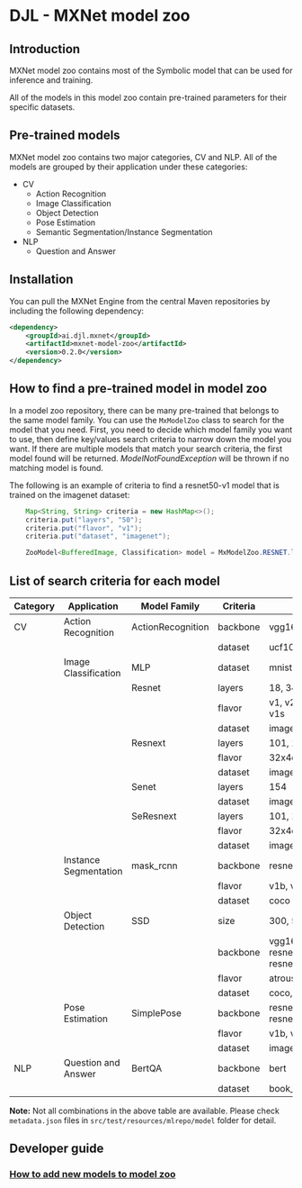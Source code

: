 # DJL - MXNet model zoo

## Introduction

MXNet model zoo contains most of the Symbolic model that can be used for inference and training.

All of the models in this model zoo contain pre-trained parameters for their specific datasets.

## Pre-trained models

MXNet model zoo contains two major categories, CV and NLP. All of the models are grouped by their application under these categories:

* CV
  * Action Recognition
  * Image Classification
  * Object Detection
  * Pose Estimation
  * Semantic Segmentation/Instance Segmentation
* NLP
  * Question and Answer

## Installation
You can pull the MXNet Engine from the central Maven repositories by including the following dependency:

```xml
<dependency>
    <groupId>ai.djl.mxnet</groupId>
    <artifactId>mxnet-model-zoo</artifactId>
    <version>0.2.0</version>
</dependency>
```

## How to find a pre-trained model in model zoo

In a model zoo repository, there can be many pre-trained that belongs to the same model family.
You can use the `MxModelZoo` class to search for the model that you need.
First, you need to decide which model family you want to use, then define key/values search criteria
to narrow down the model you want. If there are multiple models that match your search criteria, the first
model found will be returned. *ModelNotFoundException* will be thrown if no matching model is found.

The following is an example of criteria to find a resnet50-v1 model that is trained on the imagenet dataset:
```java
    Map<String, String> criteria = new HashMap<>();
    criteria.put("layers", "50");
    criteria.put("flavor", "v1");
    criteria.put("dataset", "imagenet");

    ZooModel<BufferedImage, Classification> model = MxModelZoo.RESNET.loadModel(criteria, device);
``` 

## List of search criteria for each model

| Category | Application           | Model Family      | Criteria | Possible values                                            |
|----------|-----------------------|-------------------|----------|------------------------------------------------------------|
| CV       | Action Recognition    | ActionRecognition | backbone | vgg16, inceptionv3                                         |
|          |                       |                   | dataset  | ucf101                                                     |
|          | Image Classification  | MLP               | dataset  | mnist                                                      |
|          |                       | Resnet            | layers   | 18, 34, 50, 101, 152                                       |
|          |                       |                   | flavor   | v1, v2, v1b, v1c, v1d, v1e, v1s                            |
|          |                       |                   | dataset  | imagenet, cifar10                                          |
|          |                       | Resnext           | layers   | 101, 150                                                   |
|          |                       |                   | flavor   | 32x4d, 64x4d                                               |
|          |                       |                   | dataset  | imagenet                                                   |
|          |                       | Senet             | layers   | 154                                                        |
|          |                       |                   | dataset  | imagenet                                                   |
|          |                       | SeResnext         | layers   | 101, 150                                                   |
|          |                       |                   | flavor   | 32x4d, 64x4d                                               |
|          |                       |                   | dataset  | imagenet                                                   |
|          | Instance Segmentation | mask_rcnn         | backbone | resnet18, resnet50, resnet101                              |
|          |                       |                   | flavor   | v1b, v1d                                                   |
|          |                       |                   | dataset  | coco                                                       |
|          | Object Detection      | SSD               | size     | 300, 512                                                   |
|          |                       |                   | backbone | vgg16, mobilenet, resnet18, resnet50, resnet101, resnet152 |
|          |                       |                   | flavor   | atrous, 1.0, v1, v2                                        |
|          |                       |                   | dataset  | coco, voc                                                  |
|          | Pose Estimation       | SimplePose        | backbone | resnet18, resnet50, resnet101, resnet152                   |
|          |                       |                   | flavor   | v1b, v1d                                                   |
|          |                       |                   | dataset  | imagenet                                                   |
| NLP      | Question and Answer   | BertQA            | backbone | bert                                                       |
|          |                       |                   | dataset  | book_corpus_wiki_en_uncased                                |

**Note:** Not all combinations in the above table are available. Please check `metadata.json` files
in `src/test/resources/mlrepo/model` folder for detail.

## Developer guide

### [How to add new models to model zoo](../../docs/development/add_model_to_model-zoo.md)
